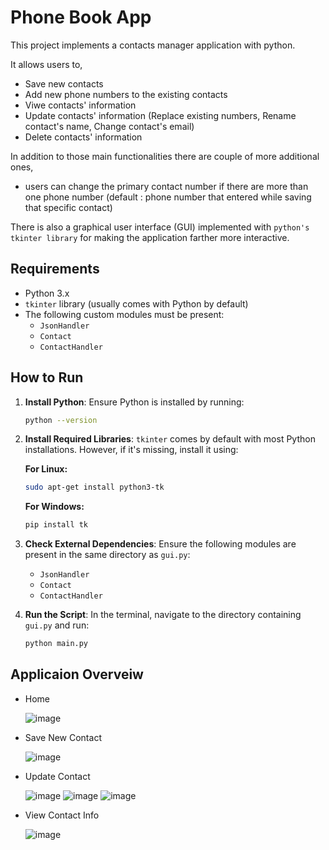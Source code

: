 
# Phone Book App

This project implements a contacts manager application with python. 

It allows users to,
- Save new contacts
- Add new phone numbers to the existing contacts
- Viwe contacts' information 
- Update contacts' information (Replace existing numbers, Rename contact's name, Change contact's email)
- Delete contacts' information

In addition to those main functionalities there are couple of more additional ones,
- users can change the primary contact number if there are more than one phone number (default : phone number that entered while saving that specific contact)
 
There is also a graphical user interface (GUI) implemented with `python's tkinter library` for making the application farther more interactive.


## Requirements

- Python 3.x
- `tkinter` library (usually comes with Python by default)
- The following custom modules must be present:
  - `JsonHandler`
  - `Contact`
  - `ContactHandler`

## How to Run

1. **Install Python**: Ensure Python is installed by running:

    ```bash
    python --version
    ```

2. **Install Required Libraries**: 
    `tkinter` comes by default with most Python installations. However, if it's missing, install it using:

    **For Linux:**
    ```bash
    sudo apt-get install python3-tk
    ```

    **For Windows:**
   ```bash
   pip install tk
   ```

4. **Check External Dependencies**: 
   Ensure the following modules are present in the same directory as `gui.py`:
   - `JsonHandler`
   - `Contact`
   - `ContactHandler`

5. **Run the Script**:
   In the terminal, navigate to the directory containing `gui.py` and run:

    ```bash
    python main.py
    ```
## Applicaion Overveiw
<ul>
 <li>Home</li>
 
 ![image](https://github.com/user-attachments/assets/8f6a50cd-af62-4c7e-9637-7f0f52e0bc89)
 
<li>Save New Contact</li>
 
 ![image](https://github.com/user-attachments/assets/fdef7761-bdd3-476b-a473-45fc5ea26894)
 
 <li>Update Contact</li>
 
 ![image](https://github.com/user-attachments/assets/21eee7dd-5981-41d3-95c6-a3cd09874bda)
 ![image](https://github.com/user-attachments/assets/84d97474-814d-4379-a39f-203cf1d71c0b)
 ![image](https://github.com/user-attachments/assets/3b1a1f61-8823-44b1-8f1b-1c8ba94997ca)
 
 <li>View Contact Info</li>
 
 ![image](https://github.com/user-attachments/assets/adae01a9-fa5e-4d55-acbe-3a8acdc16d3c)
</ul>
